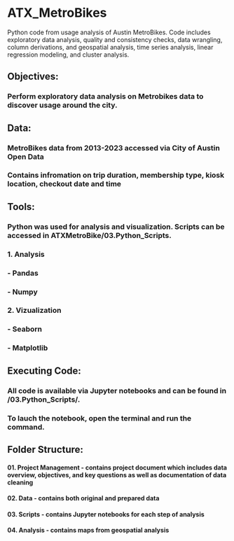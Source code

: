 # ATX_MetroBikes
Python code from usage analysis of Austin MetroBikes. Code includes exploratory data analysis, quality and consistency checks, data wrangling, column derivations, and geospatial analysis, time series analysis, linear regression modeling, and cluster analysis. 

## Objectives:
### Perform exploratory data analysis on Metrobikes data to discover usage around the city. 


## Data:
### MetroBikes data from 2013-2023 accessed via City of Austin Open Data
  ### Contains infromation on trip duration, membership type, kiosk location, checkout date and time


## Tools:
### Python was used for analysis and visualization. Scripts can be accessed in ATXMetroBike/03.Python_Scripts.
### 1. Analysis
  ### - Pandas
  ### - Numpy
### 2. Vizualization
  ### - Seaborn
  ### - Matplotlib

## Executing Code:
### All code is available via Jupyter notebooks and can be found in /03.Python_Scripts/.
### To lauch the notebook, open the terminal and run the command.

## Folder Structure:
#### 01. Project Management - contains project document which includes data overview, objectives, and key questions as well as documentation of data cleaning
#### 02. Data - contains both original and prepared data
#### 03. Scripts - contains Jupyter notebooks for each step of analysis
#### 04. Analysis - contains maps from geospatial analysis 
    
